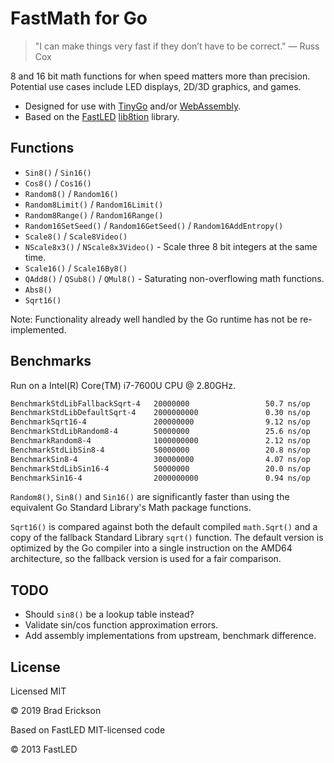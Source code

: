 # FastMath for Go

> "I can make things very fast if they don’t have to be correct." — Russ Cox

8 and 16 bit math functions for when speed matters more than precision. Potential use cases include LED displays, 2D/3D graphics, and games.

* Designed for use with [TinyGo][tinygo] and/or [WebAssembly][go-wasm].
* Based on the [FastLED][fastled] [lib8tion][lib8ation-src] library.

[tinygo]:https://tinygo.org/
[go-wasm]:https://github.com/golang/go/wiki/WebAssembly
[fastled]:http://fastled.io/
[lib8ation-src]:https://raw.githubusercontent.com/FastLED/FastLED/dcbf3993/lib8tion/trig8.h

## Functions

* `Sin8()` / `Sin16()`
* `Cos8()` / `Cos16()`
* `Random8()` / `Random16()`
* `Random8Limit()` / `Random16Limit()`
* `Random8Range()` / `Random16Range()`
* `Random16SetSeed()` / `Random16GetSeed()` / `Random16AddEntropy()`
* `Scale8()` / `Scale8Video()`
* `NScale8x3()` / `NScale8x3Video()` - Scale three 8 bit integers at the same time.
* `Scale16()` / `Scale16By8()`
* `QAdd8()` / `QSub8()` / `QMul8()` - Saturating non-overflowing math functions.
* `Abs8()`
* `Sqrt16()`

Note: Functionality already well handled by the Go runtime has not be re-implemented.

## Benchmarks

Run on a Intel(R) Core(TM) i7-7600U CPU @ 2.80GHz.

```bash
BenchmarkStdLibFallbackSqrt-4   20000000                 50.7 ns/op
BenchmarkStdLibDefaultSqrt-4    2000000000               0.30 ns/op
BenchmarkSqrt16-4               200000000                9.12 ns/op
BenchmarkStdLibRandom8-4        50000000                 25.6 ns/op
BenchmarkRandom8-4              1000000000               2.12 ns/op
BenchmarkStdLibSin8-4           50000000                 20.8 ns/op
BenchmarkSin8-4                 300000000                4.07 ns/op
BenchmarkStdLibSin16-4          50000000                 20.0 ns/op
BenchmarkSin16-4                2000000000               0.94 ns/op
```

`Random8()`, `Sin8()` and `Sin16()` are significantly faster than using the
equivalent Go Standard Library's Math package functions.

`Sqrt16()` is compared against both the default compiled `math.Sqrt()` and a
copy of the fallback Standard Library `sqrt()` function. The default version is
optimized by the Go compiler into a single instruction on the AMD64
architecture, so the fallback version is used for a fair comparison.

## TODO

* Should `sin8()` be a lookup table instead?
* Validate sin/cos function approximation errors.
* Add assembly implementations from upstream, benchmark difference.

## License

Licensed MIT

© 2019 Brad Erickson

Based on FastLED MIT-licensed code

© 2013 FastLED
